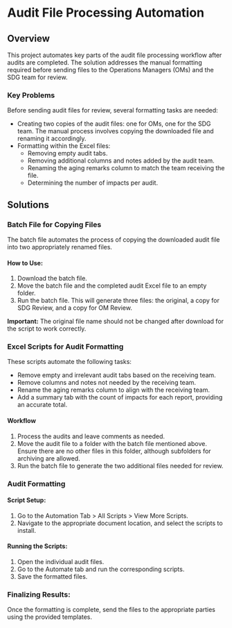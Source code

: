 # Audit File Processing Automation

## Overview
This project automates key parts of the audit file processing workflow after audits are completed. The solution addresses the manual formatting required before sending files to the Operations Managers (OMs) and the SDG team for review.

### Key Problems
Before sending audit files for review, several formatting tasks are needed:
- Creating two copies of the audit files: one for OMs, one for the SDG team. The manual process involves copying the downloaded file and renaming it accordingly.
- Formatting within the Excel files:
  - Removing empty audit tabs.
  - Removing additional columns and notes added by the audit team.
  - Renaming the aging remarks column to match the team receiving the file.
  - Determining the number of impacts per audit.

## Solutions

### Batch File for Copying Files
The batch file automates the process of copying the downloaded audit file into two appropriately renamed files.

#### How to Use:
1. Download the batch file.
2. Move the batch file and the completed audit Excel file to an empty folder.
3. Run the batch file. This will generate three files: the original, a copy for SDG Review, and a copy for OM Review.

**Important:** The original file name should not be changed after download for the script to work correctly.

### Excel Scripts for Audit Formatting
These scripts automate the following tasks:
- Remove empty and irrelevant audit tabs based on the receiving team.
- Remove columns and notes not needed by the receiving team.
- Rename the aging remarks column to align with the receiving team.
- Add a summary tab with the count of impacts for each report, providing an accurate total.

#### Workflow
1. Process the audits and leave comments as needed.
2. Move the audit file to a folder with the batch file mentioned above. Ensure there are no other files in this folder, although subfolders for archiving are allowed.
3. Run the batch file to generate the two additional files needed for review.

### Audit Formatting

#### Script Setup:
1. Go to the Automation Tab > All Scripts > View More Scripts.
2. Navigate to the appropriate document location, and select the scripts to install.

#### Running the Scripts:
1. Open the individual audit files.
2. Go to the Automate tab and run the corresponding scripts.
3. Save the formatted files.

### Finalizing Results:
Once the formatting is complete, send the files to the appropriate parties using the provided templates.
